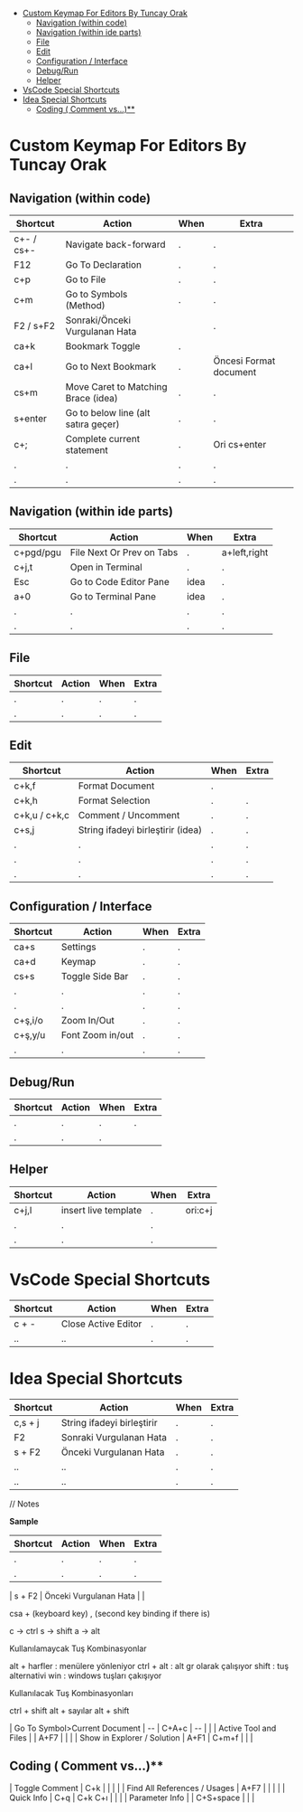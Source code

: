 - [Custom Keymap For Editors By Tuncay Orak](#custom-keymap-for-editors-by-tuncay-orak)
  - [Navigation (within code)](#navigation-within-code)
  - [Navigation (within ide parts)](#navigation-within-ide-parts)
  - [File](#file)
  - [Edit](#edit)
  - [Configuration / Interface](#configuration--interface)
  - [Debug/Run](#debugrun)
  - [Helper](#helper)
- [VsCode Special Shortcuts](#vscode-special-shortcuts)
- [Idea Special Shortcuts](#idea-special-shortcuts)
  - [Coding ( Comment vs...)**](#coding--comment-vs)

# Custom Keymap For Editors By Tuncay Orak


## Navigation (within code)

| Shortcut   | Action                              | When | Extra                  |
| ---------- | ----------------------------------- | ---- | ---------------------- |
| c+- / cs+- | Navigate back-forward               | .    | .                      |
| F12        | Go To Declaration                   | .    | .                      |
| c+p        | Go to File                          | .    | .                      |
| c+m        | Go to Symbols (Method)              | .    | .                      |
| F2 / s+F2  | Sonraki/Önceki Vurgulanan Hata      |      | .                      |
| ca+k       | Bookmark Toggle                     | .    |                        |
| ca+l       | Go to Next Bookmark                 | .    | Öncesi Format document |
| cs+m       | Move Caret to Matching Brace (idea) | .    | .                      |
| s+enter    | Go to below line (alt satıra geçer) | .    | .                      |
| c+;        | Complete current statement          | .    | Ori cs+enter           |
| .          | .                                   | .    | .                      |
| .          | .                                   | .    | .                      |


## Navigation (within ide parts)

| Shortcut  | Action                    | When | Extra        |
| --------- | ------------------------- | ---- | ------------ |
| c+pgd/pgu | File Next Or Prev on Tabs | .    | a+left,right |
| c+j,t     | Open in Terminal          | .    | .            |
| Esc       | Go to Code Editor Pane    | idea | .            |
| a+0       | Go to Terminal Pane       | idea | .            |
| .         | .                         | .    | .            |
| .         | .                         | .    | .            |

## File


| Shortcut | Action | When | Extra |
| -------- | ------ | ---- | ----- |
| .        | .      | .    | .     |
| .        | .      | .    | .     |


## Edit

| Shortcut      | Action                            | When | Extra |
| ------------- | --------------------------------- | ---- | ----- |
| c+k,f         | Format Document                   | .    |       |
| c+k,h         | Format Selection                  | .    | .     |
| c+k,u / c+k,c | Comment / Uncomment               | .    | .     |
| c+s,j         | String ifadeyi birleştirir (idea) | .    | .     |
| .             | .                                 | .    | .     |
| .             | .                                 | .    | .     |
| .             | .                                 | .    | .     |



## Configuration / Interface

| Shortcut | Action           | When | Extra |
| -------- | ---------------- | ---- | ----- |
| ca+s     | Settings         | .    | .     |
| ca+d     | Keymap           | .    | .     |
| cs+s     | Toggle Side Bar  | .    | .     |
| .        | .                | .    | .     |
| .        | .                | .    | .     |
| c+ş,i/o  | Zoom In/Out      | .    | .     |
| c+ş,y/u  | Font Zoom in/out | .    | .     |
| .        | .                | .    | .     |


## Debug/Run

| Shortcut | Action | When | Extra |
| -------- | ------ | ---- | ----- |
| .        | .      | .    | .     |
| .        | .      | .    | |


## Helper

| Shortcut | Action               | When | Extra   |
| -------- | -------------------- | ---- | ------- |
| c+j,l    | insert live template | .    | ori:c+j |
| .        | .                    | .    |         |
| .        | .                    | .    |         |






# VsCode Special Shortcuts

| Shortcut | Action              | When |Extra | 
| -------- | ------------------- | ---- |-----|
| c + -    | Close Active Editor |.     |.|
| ..       | ..                  |.     |.|

# Idea Special Shortcuts

| Shortcut | Action              | When |Extra |
| -------- | ------------------- | ---- |-----|
| c,s + j  | String ifadeyi birleştirir |.|.|
| F2       | Sonraki Vurgulanan Hata    |.|.|
| s + F2   | Önceki Vurgulanan Hata     |.|.|
| ..       | ..                         |.|.|
| ..       | ..                  |.     |.|



// Notes

**Sample**

| Shortcut | Action | When | Extra |
| -------- | ------ | ---- | ----- |
| .        | .      | .    | .     |
| .        | .      | .    | .     |

| s + F2 | Önceki Vurgulanan Hata | |

csa + (keyboard key) , (second key binding if there is)

c -> ctrl
s -> shift
a -> alt

Kullanılamaycak Tuş Kombinasyonlar

alt + harfler : menülere yönleniyor
ctrl + alt : alt gr olarak çalışıyor
shift : tuş alternativi
win : windows tuşları çakışıyor

Kullanılacak Tuş Kombinasyonları

ctrl + shift
alt + sayılar
alt + shift



| Go To Symbol>Current Document | -- | C+A+c | --  | | 
| Active Tool and Files |   | A+F7 |  | |
| Show in Explorer / Solution | A+F1 | C+m+f  | | |


## Coding ( Comment vs...)**
| Toggle Comment |  C+k  |  | | | 
| Find All References / Usages |  A+F7  |  | | | 
| Quick Info | C+q | C+k C+ı  | | | 
| Parameter Info |  | C+S+space  | | | 